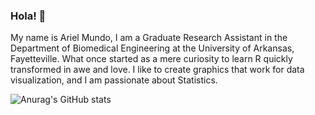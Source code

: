 ### Hola! 👋

My name is Ariel Mundo, I am a Graduate Research Assistant in the Department of Biomedical Engineering at the University of Arkansas, Fayetteville. What once started as a mere curiosity to learn R quickly transformed in awe and love. I like to create graphics that work for data visualization, and I am passionate about Statistics.


![Anurag's GitHub stats](https://github-readme-stats.vercel.app/api?username=aimundo&show_icons=true&theme=nord)
